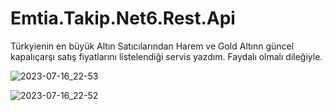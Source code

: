 # Emtia.Takip.Net6.Rest.Api

Türkyienin en büyük Altın Satıcılarından Harem ve Gold Altınn güncel kapalıçarşı satış fiyatlarını listelendiği servis yazdım.
Faydalı olmalı dileğiyle.


![2023-07-16_22-53](https://github.com/mesutde/Emtia.Takip.Net6.Rest.Api/assets/16664425/75e6842d-7b4c-4a18-bd42-fe8a8745662a)

![2023-07-16_22-52](https://github.com/mesutde/Emtia.Takip.Net6.Rest.Api/assets/16664425/4f8178f2-c775-4941-96a7-5453420824e4)


